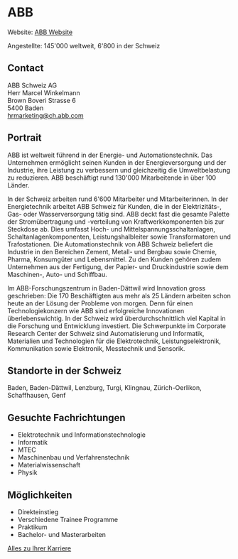 # ABB
Website: [ABB Website](http://www.abb.ch/)

Angestellte: 145'000 weltweit, 6'800 in der Schweiz

## Contact

ABB Schweiz AG  
Herr Marcel Winkelmann  
Brown Boveri Strasse 6  
5400 Baden  
hrmarketing@ch.abb.com

## Portrait

ABB ist weltweit führend in der Energie- und Automationstechnik. Das Unternehmen ermöglicht seinen Kunden in der Energieversorgung und der Industrie, ihre Leistung zu verbessern und gleichzeitig die Umweltbelastung zu reduzieren. ABB beschäftigt rund 130'000 Mitarbeitende in über 100 Länder.  

In der Schweiz arbeiten rund 6'600 Mitarbeiter und Mitarbeiterinnen. In der Energietechnik arbeitet ABB Schweiz für Kunden, die in der Elektrizitäts-, Gas- oder Wasserversorgung tätig sind. ABB deckt fast die gesamte Palette der Stromübertragung und -verteilung von Kraftwerkkomponenten bis zur Steckdose ab. Dies umfasst Hoch- und Mittelspannungsschaltanlagen, Schaltanlagenkomponenten, Leistungshalbleiter sowie Transformatoren und Trafostationen. Die Automationstechnik von ABB Schweiz beliefert die Industrie in den Bereichen Zement, Metall- und Bergbau sowie Chemie, Pharma, Konsumgüter und Lebensmittel. Zu den Kunden gehören zudem Unternehmen aus der Fertigung, der Papier- und Druckindustrie sowie dem Maschinen-, Auto- und Schiffbau.  

Im ABB-Forschungszentrum in Baden-Dättwil wird Innovation gross geschrieben: Die 170 Beschäftigten aus mehr als 25 Ländern arbeiten schon heute an der Lösung der Probleme von morgen. Denn für einen Technologiekonzern wie ABB sind erfolgreiche Innovationen überlebenswichtig. In der Schweiz wird überdurchschnittlich viel Kapital in die Forschung und Entwicklung investiert. Die Schwerpunkte im Corporate Research Center der Schweiz sind Automatisierung und Informatik, Materialien und Technologien für die Elektrotechnik, Leistungselektronik, Kommunikation sowie Elektronik, Messtechnik und Sensorik.

## Standorte in der Schweiz

Baden, Baden-Dättwil, Lenzburg, Turgi, Klingnau, Zürich-Oerlikon, Schaffhausen, Genf

## Gesuchte Fachrichtungen

*   Elektrotechnik und Informationstechnologie
*   Informatik
*   MTEC
*   Maschinenbau und Verfahrenstechnik
*   Materialwissenschaft
*   Physik

## Möglichkeiten

*   Direkteinstieg
*   Verschiedene Trainee Programme
*   Praktikum
*   Bachelor- und Masterarbeiten

[Alles zu Ihrer Karriere](http://www.abb.ch/karriere)
